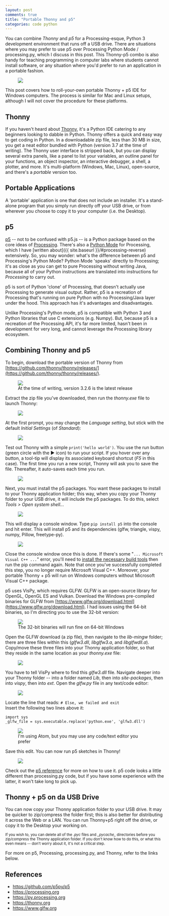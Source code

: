 ```yaml
---
layout: post
comments: true
title: "Portable Thonny and p5"
categories: code python
---
```


You can combine *Thonny* and *p5* for a Processing-esque, Python 3 development environment that runs off a USB drive. There are situations where you may prefer to use p5 over Processing Python Mode / processing.py, which I discuss in this post. This Thonny-p5 combo is also handy for teaching programming in computer labs where students cannot install software, or any situation where you'd prefer to run an application in a portable fashion.

<figure>
  <img src="{{ site.url }}/img/tap/header.png" class="fullwidth" />
</figure>

This post covers how to roll-your-own portable Thonny + p5 IDE for Windows computers. The process is similar for Mac and Linux setups, although I will not cover the procedure for these platforms.

## Thonny

If you haven't heard about [Thonny](https://thonny.org/), it's a Python IDE catering to any beginners looking to dabble in Python. Thonny offers a quick and easy way to get coding in Python. In a downloadable zip file, less than 30 MB in size, you get a neat editor bundled with Python (version 3.7 at the time of writing). The Thonny user interface is stripped back, but you can display several extra panels, like a panel to list your variables, an outline panel for your functions, an object inspector, an interactive debugger, a shell, a plotter, and more. It's multi-platform (Windows, Mac, Linux), open-source, and there's a *portable* version too.

## Portable Applications

A 'portable' application is one that does not include an installer. It's a stand-alone program that you simply run directly off your USB drive, or from wherever you choose to copy it to your computer (i.e. the Desktop).

## p5

[p5](https://github.com/p5py/p5) -- not to be confused with p5.js -- is a Python package based on the core ideas of [Processing](https://processing.org/). There's also a [Python Mode](https://py.processing.org/) for Processing, which I have [written about]({{ site.baseurl }}/#processing-reverse) extensively. So, you may wonder: what's the difference between p5 and Processing's Python Mode? Python Mode 'speaks' directly to Processing; it's as close as you can get to pure Processing without writing Java, because all of your Python instructions are translated into instructions for *Processing* to carry out.

p5 is sort of Python 'clone' of Processing, that doesn't actually use Processing to generate visual output. Rather, p5 is a recreation of Processing that's running on pure Python with no Processing/Java layer under the hood. This approach has it's advantages and disadvantages.

Unlike Processing's Python mode, p5 is compatible with Python 3 and Python libraries that use C extensions (e.g. Numpy). But, because p5 is a recreation of the Processing API, it's far more limited, hasn't been in development for very long, and cannot leverage the Processing library ecosystem.

## Combining Thonny and p5

To begin, download the portable version of Thonny from [https://github.com/thonny/thonny/releases/](https://github.com/thonny/thonny/releases/).

<figure>
  <img src="{{ site.url }}/img/tap/thonny-download.png" class="fullwidth" />
  <figcaption>At the time of writing, version 3.2.6 is the latest release</figcaption>
</figure>

Extract the zip file you've downloaded, then run the *thonny.exe* file to launch Thonny:

<figure>
  <img src="{{ site.url }}/img/tap/thonny-extract.png" class="fullwidth" />
</figure>

At the first prompt, you may change the *Language setting*, but stick with the default *Initial Settings* (of *Standard*):

<figure>
  <img src="{{ site.url }}/img/tap/thonny-splash.png" style="max-width:340px" />
</figure>

Test out Thonny with a simple `print('hello world')`. You use the run button (green circle with the ▶ icon) to run your script. If you hover over any button, a tool-tip will display its associated keyboard shortcut (*F5* in this case). The first time you run a new script, Thonny will ask you to save the file. Thereafter, it auto-saves each time you run.

<figure>
  <img src="{{ site.url }}/img/tap/thonny-hello-world.png" class="fullwidth" />
</figure>

Next, you must install the p5 packages. You want these packages to install to your Thonny application folder; this way, when you copy your Thonny folder to your USB drive, it will include the p5 packages. To do this, select *Tools > Open system shell...*

<figure>
  <img src="{{ site.url }}/img/tap/p5-package.png" class="fullwidth" />
</figure>

This will display a console window. Type `pip install p5` into the console and hit enter. This will install p5 and its dependencies (glfw, triangle, vispy, numpy, Pillow, freetype-py).

<figure>
  <img src="{{ site.url }}/img/tap/p5-pip.png" class="fullwidth" />
</figure>

Close the console window once this is done. If there's some "`... Microsoft Visual C++ ...`" error, you'll need to [install the necessary build tools](https://www.scivision.dev/python-windows-visual-c-14-required/) then run the pip command again. Note that once you've successfully completed this step, you no longer require Microsoft Visual C++. Moreover, your portable Thonny + p5 will run on Windows computers without Microsoft Visual C++ package.

p5 uses VisPy, which requires GLFW. GLFW is an open-source library for OpenGL, OpenGL ES and Vulkan. Download the Windows pre-compiled binaries for GLFW from [https://www.glfw.org/download.html](https://www.glfw.org/download.html). I had issues using the 64-bit binaries, so I'm directing you to use the 32-bit version:

<figure>
  <img src="{{ site.url }}/img/tap/glfw-download.png" class="fullwidth" />
  <figcaption>The 32-bit binaries will run fine on 64-bit Windows</figcaption>
</figure>

Open the GLFW download (a zip file), then navigate to the *lib-mingw* folder; there are three files within this (*glfw3.dll*, *libglfw3.a*, and *libglfwdll.a*). Copy/move these three files into your Thonny application folder, so that they reside in the same location as your *thonny.exe* file:

<figure>
  <img src="{{ site.url }}/img/tap/glfw-copy-in.png" class="fullwidth" />
</figure>

You have to tell VisPy where to find this *glfw3.dll* file. Navigate deeper into your Thonny folder -- into a folder named *Lib*, then into *site-packages*, then into *vispy*, then into *ext*. Open the *glfw.py* file in any text/code editor:

<figure>
  <img src="{{ site.url }}/img/tap/glfw-locate.png" class="fullwidth" />
</figure>

Locate the line that reads: `# Else, we failed and exit`  
Insert the following two lines above it:
~~~
import sys
_glfw_file = sys.executable.replace('python.exe', 'glfw3.dll')
~~~

<figure>
  <img src="{{ site.url }}/img/tap/glfw-edit.png" class="fullwidth" />
  <figcaption>I'm using Atom, but you may use any code/text editor you prefer</figcaption>
</figure>

Save this edit. You can now run p5 sketches in Thonny!

<figure>
  <img src="{{ site.url }}/img/tap/done.png" class="fullwidth" />
</figure>

Check out the [p5 reference](https://p5.readthedocs.io) for more on how to use it. p5 code looks a little different than processing.py code, but if you have some experience with the latter, it won't take long to pick up.

## Thonny + p5 on da USB Drive

You can now copy your Thonny application folder to your USB drive. It may be quicker to zip/compress the folder first; this is also better for distributing it across the Web or a LAN. You can run Thonny+p5 right off the drive, or copy it to the Desktop your working on.

<sup markdown="1">If you wish to, you can delete all of the *.pyc* files and *\__pycache\__* directories before you zip/compress the Thonny application folder. If you don't know how to do this, or what this even means -- don't worry about it, it's not a critical step.</sup>

For more on p5, Processing, processing.py, and Thonny, refer to the links below.

## References

* https://github.com/p5py/p5
* https://processing.org
* https://py.processing.org
* https://thonny.org
* https://www.glfw.org
